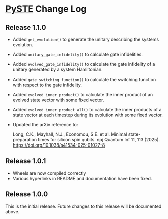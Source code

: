 # [PySTE](README.md) Change Log

## Release 1.1.0

- Added `get_evolution()` to generate the unitary describing the systems evolution.
- Added `unitary_gate_infidelity()` to calculate gate infidelities.
- Added `evolved_gate_infidelity()` to calculate the gate infidelity of a unitary generated by a system Hamiltonian.
- Added `gate_switching_function()` to calculate the switching function with respect to the gate infidelity.
- Added `evolved_inner_product()` to calculate the inner product of an evolved state vector with some fixed vector.
- Added `evolved_inner_product_all()` to calculate the inner products of a state vector at each timestep during its evolution with some fixed vector.
- Updated the arXiv reference to:

    Long, C.K., Mayhall, N.J., Economou, S.E. et al. Minimal state-preparation times for silicon spin qubits. npj Quantum Inf 11, 113 (2025). https://doi.org/10.1038/s41534-025-01027-8

## Release 1.0.1

- Wheels are now compiled correctly
- Various hyperlinks in README and documentation have been fixed.

## Release 1.0.0

This is the initial release. Future changes to this release will be documented above.
